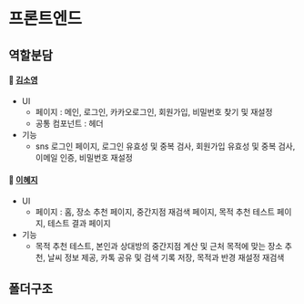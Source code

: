 # 프론트엔드

## 역할분담
#### 🫧 [김소영](https://github.com/soyoung2118)
* UI
  * 페이지 : 메인, 로그인, 카카오로그인, 회원가입, 비밀번호 찾기 및 재설정
  * 공통 컴포넌트 : 헤더
* 기능
  * sns 로그인 페이지, 로그인 유효성 및 중복 검사, 회원가입 유효성 및 중복 검사, 이메일 인증, 비밀번호 재설정

#### 🎀 [이혜지](https://github.com/haejee0514) 
* UI
  * 페이지 : 홈, 장소 추천 페이지, 중간지점 재검색 페이지, 목적 추천 테스트 페이지, 테스트 결과 페이지
* 기능
  * 목적 추천 테스트, 본인과 상대방의 중간지점 계산 및 근처 목적에 맞는 장소 추천, 날씨 정보 제공, 카톡 공유 및 검색 기록 저장, 목적과 반경 재설정 재검색


## 폴더구조
